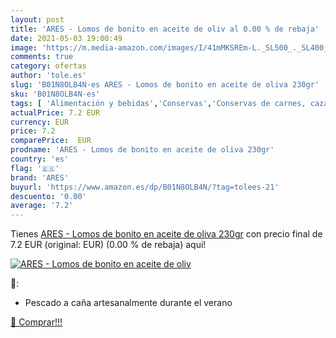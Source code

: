 ```yaml
---
layout: post
title: 'ARES - Lomos de bonito en aceite de oliv al 0.00 % de rebaja'
date: 2021-05-03 19:00:49
image: 'https://m.media-amazon.com/images/I/41mMKSREm-L._SL500_._SL400_.jpg'
comments: true
category: ofertas
author: 'tole.es'
slug: 'B01N8OLB4N-es ARES - Lomos de bonito en aceite de oliva 230gr'
sku: 'B01N8OLB4N-es'
tags: [ 'Alimentación y bebidas','Conservas','Conservas de carnes, caza y aves','Latas de patés','aceite','ares','de','oliva', ]
actualPrice: 7.2 EUR
currency: EUR
price: 7.2
comparePrice:  EUR
prodname: 'ARES - Lomos de bonito en aceite de oliva 230gr'
country: 'es'
flag: '🇪🇸'
brand: 'ARES'
buyurl: 'https://www.amazon.es/dp/B01N8OLB4N/?tag=tolees-21'
descuento: '0.00'
average: '7.2'
---
```


Tienes [ARES - Lomos de bonito en aceite de oliva 230gr](https://www.amazon.es/dp/B01N8OLB4N/?tag=tolees-21) con precio final de  7.2 EUR (original:  EUR) (0.00 %  de rebaja) aqui!

[![ARES - Lomos de bonito en aceite de oliv](https://m.media-amazon.com/images/I/41mMKSREm-L._SL500_._SL400_.jpg)](https://www.amazon.es/dp/B01N8OLB4N/?tag=tolees-21)

🔎:

- Pescado a caña artesanalmente durante el verano

[🛒 Comprar!!!](https://www.amazon.es/dp/B01N8OLB4N/?tag=tolees-21)

